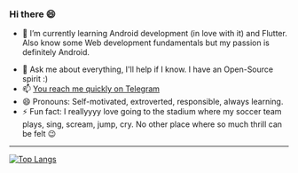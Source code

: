 ### Hi there 😄

<!--
**casa98/casa98** is a ✨ _special_ ✨ repository because its `README.md` (this file) appears on your GitHub profile.
-->

<!-- - 🔭 I’m currently working ...-->
- 🌱 I’m currently learning Android development (in love with it) and Flutter. Also know some Web development fundamentals but my passion is definitely Android.
<!-- - 👯 I’m looking to collaborate on ...-->
<!-- - 🤔 I’m looking for help with ...-->
- 💬 Ask me about everything, I'll help if I know. I have an Open-Source spirit :)
- 📫 [You reach me quickly on Telegram](https://t.me/casa98) 
- 😄 Pronouns: Self-motivated, extroverted, responsible, always learning.
- ⚡ Fun fact: I reallyyyy love going to the stadium where my soccer team plays, sing, scream, jump, cry. No other place where so much thrill can be felt 😉

<hr>

[![Top Langs](https://github-readme-stats.vercel.app/api/top-langs/?username=casa98&layout=compact)](https://github.com/anuraghazra/github-readme-stats)
